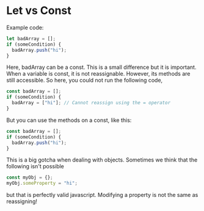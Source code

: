 # Let vs Const

Example code:

```js
let badArray = [];
if (someCondition) {
  badArray.push("hi");
}
```

Here, badArray can be a const. This is a small difference but it is important. When a variable is const, it is not reassignable. However, its methods are still accessible. So here, you could not run the following code,

```js
const badArray = [];
if (someCondition) {
  badArray = ["hi"]; // Cannot reassign using the = operator
}
```

But you can use the methods on a const, like this:

```js
const badArray = [];
if (someCondition) {
  badArray.push("hi");
}
```

This is a big gotcha when dealing with objects. Sometimes we think that the following isn't possible

```js
const myObj = {};
myObj.someProperty = "hi";
```

but that is perfectly valid javascript. Modifying a property is not the same as reassigning!
